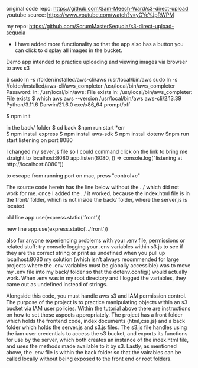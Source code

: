 original code repo:     https://github.com/Sam-Meech-Ward/s3-direct-upload
youtube source:     https://www.youtube.com/watch?v=yGYeYJpRWPM

my repo:     https://github.com/ScrumMasterSequoia/s3-direct-upload-sequoia
* I have added more functionality so that the app also has a button you can click to display all images in the bucket.


Demo app intended to practice uploading and viewing images via browser to aws s3

$ sudo ln -s /folder/installed/aws-cli/aws /usr/local/bin/aws
sudo ln -s /folder/installed/aws-cli/aws_completer /usr/local/bin/aws_completer
Password:
ln: /usr/local/bin/aws: File exists
ln: /usr/local/bin/aws_completer: File exists
$ which aws
aws --version
/usr/local/bin/aws
aws-cli/2.13.39 Python/3.11.6 Darwin/21.6.0 exe/x86_64 prompt/off

$ npm init


in the back/ folder
$ cd back
$npm run start
    *err    
$ npm install express
$ npm install aws-sdk
$ npm install dotenv
$npm run start
    listening on port 8080

I changed my sever.js file so I could command click on the link to bring me straight to localhost:8080
app.listen(8080, () => console.log("listening at http://localhost:8080"))



to escape from running port on mac, press "control+c"






The source code herein has the line below without the ../ which did not work for me. once I added the ../ it worked, because the index.html file is in the front/ folder, which is not inside the back/ folder, where the server.js is located.

old line
app.use(express.static('front'))

new line
app.use(express.static('../front'))

also for anyone experiencing problems with your .env file, permissions or related stuff:
try console logging your .env variables within s3.js to see if they are the correct string or print as undefined when you pull up localhost:8080
my solution (which isn't always recommended for large projects where the .env variables must be globally accessible) was to move my .env file into my back/ folder so that the dotenv.config() would actually work. When .env was in my root directory and I logged the variables, they came out as undefined instead of strings.



Alongside this code, you must handle aws s3 and IAM permission control. The purpose of the project is to practice manipulating objects within an s3 bucket via IAM user policies. Within the tutorial above there are instructions on how to set those aspects appropriately. The project has a front folder which holds the frontend code, index documents (html,css,js) and a back folder which holds the server.js and s3.js files. The s3.js file handles using the iam user credentials to access the s3 bucket, and exports its functions for use by the server, which both creates an instance of the index.html file, and uses the methods made available to it by s3. Lastly, as mentioned above, the .env file is within the back folder so that the vairables can be called locally without being exposed to the front end or root folders.